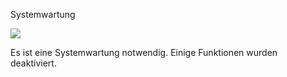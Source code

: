 Systemwartung

![](https://myhaw.haw.tuhh.de/HISinOne/images/icons/warning.svg)

Es ist eine Systemwartung notwendig. Einige Funktionen wurden deaktiviert.
